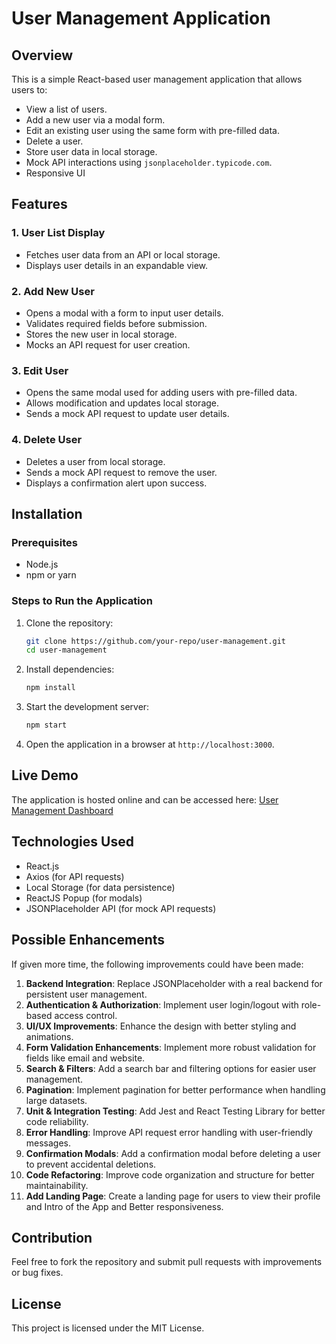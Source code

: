 # User Management Application

## Overview
This is a simple React-based user management application that allows users to:
- View a list of users.
- Add a new user via a modal form.
- Edit an existing user using the same form with pre-filled data.
- Delete a user.
- Store user data in local storage.
- Mock API interactions using `jsonplaceholder.typicode.com`.
- Responsive UI

## Features
### 1. **User List Display**    
- Fetches user data from an API or local storage.
- Displays user details in an expandable view.

### 2. **Add New User**
- Opens a modal with a form to input user details.
- Validates required fields before submission.
- Stores the new user in local storage.
- Mocks an API request for user creation.

### 3. **Edit User**
- Opens the same modal used for adding users with pre-filled data.
- Allows modification and updates local storage.
- Sends a mock API request to update user details.

### 4. **Delete User**
- Deletes a user from local storage.
- Sends a mock API request to remove the user.
- Displays a confirmation alert upon success.

## Installation

### Prerequisites
- Node.js
- npm or yarn

### Steps to Run the Application
1. Clone the repository:
   ```bash
   git clone https://github.com/your-repo/user-management.git
   cd user-management
   ```
2. Install dependencies:
   ```bash
   npm install
   ```
3. Start the development server:
   ```bash
   npm start
   ```
4. Open the application in a browser at `http://localhost:3000`.

## Live Demo
The application is hosted online and can be accessed here:
[User Management Dashboard](https://user-management-dashboard-6diq.vercel.app/)

## Technologies Used
- React.js
- Axios (for API requests)
- Local Storage (for data persistence)
- ReactJS Popup (for modals)
- JSONPlaceholder API (for mock API requests)

## Possible Enhancements
If given more time, the following improvements could have been made:
1. **Backend Integration**: Replace JSONPlaceholder with a real backend for persistent user management.
2. **Authentication & Authorization**: Implement user login/logout with role-based access control.
3. **UI/UX Improvements**: Enhance the design with better styling and animations.
4. **Form Validation Enhancements**: Implement more robust validation for fields like email and website.
5. **Search & Filters**: Add a search bar and filtering options for easier user management.
6. **Pagination**: Implement pagination for better performance when handling large datasets.
7. **Unit & Integration Testing**: Add Jest and React Testing Library for better code reliability.
8. **Error Handling**: Improve API request error handling with user-friendly messages.
9. **Confirmation Modals**: Add a confirmation modal before deleting a user to prevent accidental deletions.
10. **Code Refactoring**: Improve code organization and structure for better maintainability.
11. **Add Landing Page**: Create a landing page for users to view their profile and Intro of the App and Better responsiveness.

## Contribution
Feel free to fork the repository and submit pull requests with improvements or bug fixes.

## License
This project is licensed under the MIT License.

